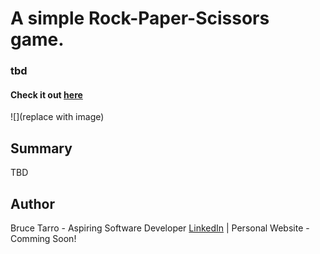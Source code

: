 # A simple Rock-Paper-Scissors game.

 ### tbd

#### Check it out [here](tbd)

 ![](replace with image)

## Summary
TBD
## Author
Bruce Tarro - Aspiring Software Developer [LinkedIn](https://www.linkedin.com/in/bruce-tarro/) | Personal Website - Comming Soon!
